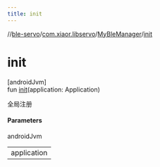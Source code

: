 ```yaml
---
title: init
---
```

//[ble-servo](../../../index.html)/[com.xiaor.libservo](../index.html)/[MyBleManager](index.html)/[init](init.html)



# init



[androidJvm]\
fun [init](init.html)(application: Application)



全局注册



#### Parameters


androidJvm

| |
|---|
| application |





